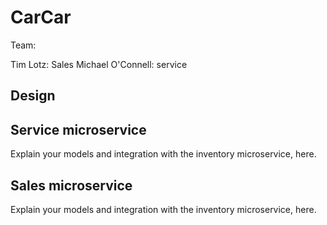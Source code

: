 # CarCar

Team:

Tim Lotz: Sales
Michael O'Connell: service

## Design

## Service microservice

Explain your models and integration with the inventory
microservice, here.

## Sales microservice

Explain your models and integration with the inventory
microservice, here.
